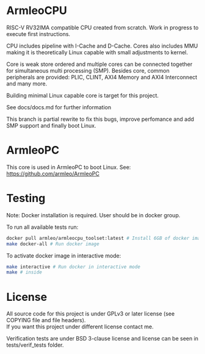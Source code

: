 # ArmleoCPU

RISC-V RV32IMA compatible CPU created from scratch.  Work in progress to execute first instructions.

CPU includes pipeline with I-Cache and D-Cache. Cores also includes MMU making it is theoretically Linux capable with small adjustments to kernel.

Core is weak store ordered and multiple cores can be connected together for simultaneous multi processing (SMP).
Besides core, common peripherals are provided: PLIC, CLINT, AXI4 Memory and AXI4 Interconnect and many more.

Building minimal Linux capable core is target for this project.

See docs/docs.md for further information

This branch is partial rewrite to fix this bugs, improve perfomance and add SMP support and finally boot Linux.

# ArmleoPC
This core is used in ArmleoPC to boot Linux. See: https://github.com/armleo/ArmleoPC

# Testing
Note: Docker installation is required. User should be in docker group.

To run all available tests run:

```bash
docker pull armleo/armleocpu_toolset:latest # Install 6GB of docker image used for tests
make docker-all # Run docker image
```

To activate docker image in interactive mode:
```bash
make interactive # Run docker in interactive mode
make # inside
```

# License
All source code for this project is under GPLv3 or later license (see COPYING file and file headers).  
If you want this project under different license contact me.

Verification tests are under BSD 3-clause license and license can be seen in tests/verif_tests folder.

